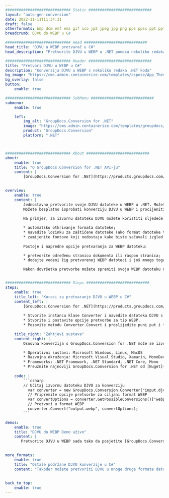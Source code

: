 ```yaml
---
############################# Static ############################
layout: "auto-gen-conversion"
date: 2022-11-11T11:34:31
draft: false
otherformats: bmp dcm emf emz gif ico jp2 jpeg jpg png pps ppsx ppt pptx psb psd svg svgz tga tif tiff webp wmf wmz
breadcrumb: DJVU do WEBP u C#

############################# Head ############################
head_title: "DJVU u WEBP pretvarač u C#"
head_description: "Pretvorite DJVU u WEBP u .NET pomoću nekoliko redaka koda. Koristite GroupDocs Document Conversion API za pretvaranje preko 160 formata datoteka."

############################# Header ############################
title: "Pretvori DJVU u WEBP u C#"
description: "Konverzija DJVU u WEBP s nekoliko redaka .NET koda"
bg_image: "https://cms.admin.containerize.com/templates/aspose/App_Themes/V3/images/bg/header1.png"
bg_overlay: false
button:
    enable: true

############################# SubMenu ############################
submenu:
    enable: true

    left:
        img_alt: "GroupDocs.Conversion for .NET"
        image: "https://cms.admin.containerize.com/templates/groupdocs/images/product-logos/90x90-noborder/groupdocs-conversion-net.png"
        product: "GroupDocs.Conversion"
        platform: ".NET"



############################# About ############################
about:
    enable: true
    title: "O GroupDocs.Conversion for .NET API-ju"
    content: |
        [GroupDocs.Conversion for .NET](https://products.groupdocs.com/conversion/net/) može se koristiti za pretvaranje Microsoft Worda, Excela, PowerPointa, PDF-a, Visio i drugih formata. GroupDocs.Conversion je samostalni API koji je prikladan za pozadinske i interne sustave gdje su potrebne visoke performanse. Ne ovisi o softveru poput Microsofta ili Open Officea.
    

overview:
    enable: true
    content: |
        Jednostavno pretvorite svoje DJVU datoteke u WEBP u .NET. Možete koristiti samo nekoliko C# linija koda na bilo kojoj platformi po vašem izboru kao što su - Windows, Linux, macOS.
        Možete besplatno isprobati konverziju DJVU u WEBP i procijeniti kvalitetu rezultata konverzije. Uz jednostavne scenarije konverzije datoteka, možete isprobati naprednije opcije za učitavanje izvorne DJVU datoteke i za spremanje izlaznog WEBP rezultata. 
        
        Na primjer, za izvornu datoteku DJVU možete koristiti sljedeće opcije učitavanja:

        * automatsko otkrivanje formata datoteke;
        * navedite lozinku za zaštićene datoteke (ako format datoteke to podržava);
        * zamijenite fontove koji nedostaju kako biste sačuvali izgled dokumenta.
        
        Postoje i napredne opcije pretvaranja za WEBP datoteku:

        * pretvorite određenu stranicu dokumenta ili raspon stranica;
        * dodajte vodeni žig pretvorenoj WEBP datoteci i još mnogo toga.

        Nakon dovršetka pretvorbe možete spremiti svoju WEBP datoteku na lokalnu stazu datoteke ili bilo koju pohranu treće strane kao što su FTP, Amazon S3, Google Drive, Dropbox itd. Imajte na umu - da pretvorite DJVU u {{ TO}} nema potrebe za instaliranjem bilo kakvog dodatnog softvera - poput MS Officea, Open Officea, Adobe Acrobat Readera itd.


############################# Steps ############################
steps:
    enable: true
    title_left: "Koraci za pretvaranje DJVU u WEBP u C#"
    content_left: |
        [GroupDocs.Conversion for .NET](https://products.groupdocs.com/conversion/net/) programerima olakšava pretvaranje DJVU datoteke u WEBP s nekoliko redaka koda.
        
        * Stvorite instancu klase Converter i navedite datoteku DJVU s punim putem
        * Stvorite i postavite opcije pretvorbe za tip WEBP.
        * Pozovite metodu Converter.Convert i proslijedite puni put i format (WEBP) kao parametar

    title_right: "Zahtjevi sustava"
    content_right: |
        Osnovna konverzija s GroupDocs.Conversion for .NET može se izvršiti u samo nekoliko jednostavnih koraka. Naši API-ji podržani su na svim glavnim platformama i operativnim sustavima. Prije izvršavanja koda u nastavku, provjerite imate li sljedeće preduvjete instalirane na vašem sustavu.

        * Operativni sustavi: Microsoft Windows, Linux, MacOS
        * Razvojna okruženja: Microsoft Visual Studio, Xamarin, MonoDevelop
        * Frameworks: .NET Framework, .NET Standard, .NET Core, Mono
        * Preuzmite najnoviji GroupDocs.Conversion for .NET od [Nuget](https://www.nuget.org/packages/groupdocs.conversion)
         
    code: |
        ```csharp    
        // Učitaj izvornu datoteku DJVU za konverziju
          var converter = new GroupDocs.Conversion.Converter("input.djvu");
          // Pripremite opcije pretvorbe za ciljani format WEBP
          var convertOptions = converter.GetPossibleConversions()["webp"].ConvertOptions;
          // Pretvori u format WEBP
          converter.Convert("output.webp", convertOptions);
        ```

demos:
    enable: true
    title: "DJVU do WEBP Demo uživo"
    content: |
       Pretvorite DJVU u WEBP sada tako da posjetite [GroupDocs.Conversion App](https://products.groupdocs.app/conversion/family) web mjesto. Online demo ima sljedeće prednosti
          

more_formats:
    enable: true
    title: "Ostale podržane DJVU konverzije u C#"
    content: "Također možete pretvoriti DJVU u mnoge druge formate datoteka. Pogledajte popis u nastavku."
       
       
back_to_top:
    enable: true
---
```

